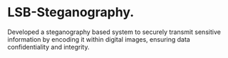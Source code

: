 # LSB-Steganography.
Developed a steganography based system to securely transmit sensitive information by encoding it within digital images, ensuring data confidentiality and integrity.
